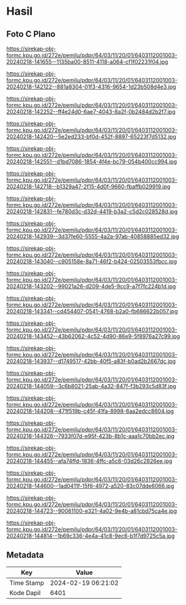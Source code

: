 # Hasil

## Foto C Plano

https://sirekap-obj-formc.kpu.go.id/272e/pemilu/pdpr/64/03/11/20/01/6403112001003-20240218-141655--1135ba00-8511-4118-a064-cf1f02231f04.jpg

https://sirekap-obj-formc.kpu.go.id/272e/pemilu/pdpr/64/03/11/20/01/6403112001003-20240218-142122--881a8304-01f3-4316-9654-1d23b508d4e3.jpg

https://sirekap-obj-formc.kpu.go.id/272e/pemilu/pdpr/64/03/11/20/01/6403112001003-20240218-142252--ff4e24d0-6ae7-4043-8a2f-0b2484d2b2f7.jpg

https://sirekap-obj-formc.kpu.go.id/272e/pemilu/pdpr/64/03/11/20/01/6403112001003-20240218-142420--5e2ed233-bf0d-452f-8897-65223f7d5132.jpg

https://sirekap-obj-formc.kpu.go.id/272e/pemilu/pdpr/64/03/11/20/01/6403112001003-20240218-142551--d1bd7086-1854-4f4e-bc79-054b400cc994.jpg

https://sirekap-obj-formc.kpu.go.id/272e/pemilu/pdpr/64/03/11/20/01/6403112001003-20240218-142718--b1329a47-2f15-4d0f-9660-fbaffb029919.jpg

https://sirekap-obj-formc.kpu.go.id/272e/pemilu/pdpr/64/03/11/20/01/6403112001003-20240218-142831--fe780d3c-d32d-4419-b3a2-c5d2c028528d.jpg

https://sirekap-obj-formc.kpu.go.id/272e/pemilu/pdpr/64/03/11/20/01/6403112001003-20240218-142939--3d37fe60-5555-4a2a-97ab-40858885ed32.jpg

https://sirekap-obj-formc.kpu.go.id/272e/pemilu/pdpr/64/03/11/20/01/6403112001003-20240218-143040--c905158e-8a71-46f2-b424-02503553fbcc.jpg

https://sirekap-obj-formc.kpu.go.id/272e/pemilu/pdpr/64/03/11/20/01/6403112001003-20240218-143202--99021a26-d209-4de5-9cc9-a7f7fc224b1d.jpg

https://sirekap-obj-formc.kpu.go.id/272e/pemilu/pdpr/64/03/11/20/01/6403112001003-20240218-143341--cd454407-0541-4768-b2a0-fb686622b057.jpg

https://sirekap-obj-formc.kpu.go.id/272e/pemilu/pdpr/64/03/11/20/01/6403112001003-20240218-143452--43b62062-4c52-4d90-86e9-5f8976a27c99.jpg

https://sirekap-obj-formc.kpu.go.id/272e/pemilu/pdpr/64/03/11/20/01/6403112001003-20240218-143937--d1749517-42bb-40f5-a83f-b0ad2b2667dc.jpg

https://sirekap-obj-formc.kpu.go.id/272e/pemilu/pdpr/64/03/11/20/01/6403112001003-20240218-144059--3c6b8021-25ab-4a32-847f-f3b293c5d83f.jpg

https://sirekap-obj-formc.kpu.go.id/272e/pemilu/pdpr/64/03/11/20/01/6403112001003-20240218-144208--471f519b-c45f-41fa-8998-6aa2edcc8604.jpg

https://sirekap-obj-formc.kpu.go.id/272e/pemilu/pdpr/64/03/11/20/01/6403112001003-20240218-144326--7933f07d-e95f-423b-8b1c-aaa1c70bb2ec.jpg

https://sirekap-obj-formc.kpu.go.id/272e/pemilu/pdpr/64/03/11/20/01/6403112001003-20240218-144455--afa74ffd-1836-4ffc-a5c6-03d26c2826ee.jpg

https://sirekap-obj-formc.kpu.go.id/272e/pemilu/pdpr/64/03/11/20/01/6403112001003-20240218-144600--1ad0411f-15f6-4972-a520-83c07dde6066.jpg

https://sirekap-obj-formc.kpu.go.id/272e/pemilu/pdpr/64/03/11/20/01/6403112001003-20240218-144723--90081100-e321-4a02-9e4b-a81cbd75ca4e.jpg

https://sirekap-obj-formc.kpu.go.id/272e/pemilu/pdpr/64/03/11/20/01/6403112001003-20240218-144814--1b69c336-4e4a-41c8-9ec6-b1f7d9725c5a.jpg


## Metadata

| Key        | Value               |
| ---------- | ------------------- |
| Time Stamp | 2024-02-19 06:21:02 |
| Kode Dapil | 6401                |



